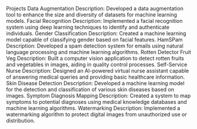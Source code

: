 
Projects
Data Augmentation
Description: Developed a data augmentation tool to enhance the size and diversity of datasets for machine learning models.
Facial Recognition
Description: Implemented a facial recognition system using deep learning techniques to identify and authenticate individuals.
Gender Classification
Description: Created a machine learning model capable of classifying gender based on facial features.
HamSPam
Description: Developed a spam detection system for emails using natural language processing and machine learning algorithms.
Rotten Detector Fruit Veg
Description: Built a computer vision application to detect rotten fruits and vegetables in images, aiding in quality control processes.
Self-Service Nurse
Description: Designed an AI-powered virtual nurse assistant capable of answering medical queries and providing basic healthcare information.
Skin Disease Detection
Description: Developed a machine learning model for the detection and classification of various skin diseases based on images.
Symptom Diagnosis Mapping
Description: Created a system to map symptoms to potential diagnoses using medical knowledge databases and machine learning algorithms.
Watermarking
Description: Implemented a watermarking algorithm to protect digital images from unauthorized use or distribution.
